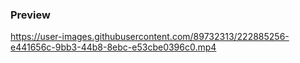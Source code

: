 ### Preview



https://user-images.githubusercontent.com/89732313/222885256-e441656c-9bb3-44b8-8ebc-e53cbe0396c0.mp4
